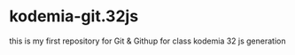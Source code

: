 # kodemia-git.32js
this is my first repository for Git &amp; Githup for class kodemia 32 js generation
